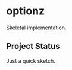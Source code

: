 <h1 class="libTop">optionz</h1>

Skeletal implementation.

## Project Status

Just a quick sketch.


